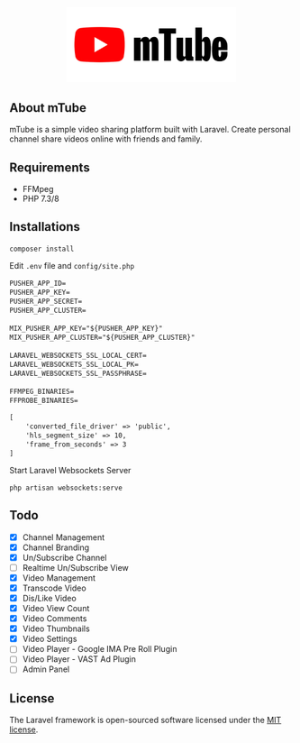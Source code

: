 <p align="center">
<img src="https://raw.githubusercontent.com/PHPJunior/mtube/master/public/images/logo.png?token=ADJUEVLKSZHIU3CH44SPD6DA66HA4" width="300">
</p>

## About mTube
mTube is a simple video sharing platform built with Laravel. Create personal channel share videos online with friends and family.

## Requirements
- FFMpeg
- PHP 7.3/8

## Installations
```
composer install
```

Edit `.env` file and `config/site.php`
``` 
PUSHER_APP_ID=
PUSHER_APP_KEY=
PUSHER_APP_SECRET=
PUSHER_APP_CLUSTER=

MIX_PUSHER_APP_KEY="${PUSHER_APP_KEY}"
MIX_PUSHER_APP_CLUSTER="${PUSHER_APP_CLUSTER}"

LARAVEL_WEBSOCKETS_SSL_LOCAL_CERT=
LARAVEL_WEBSOCKETS_SSL_LOCAL_PK=
LARAVEL_WEBSOCKETS_SSL_PASSPHRASE=

FFMPEG_BINARIES=
FFPROBE_BINARIES=
```

``` 
[
    'converted_file_driver' => 'public',
    'hls_segment_size' => 10,
    'frame_from_seconds' => 3
]
```
Start Laravel Websockets Server
```
php artisan websockets:serve
```

## Todo
- [x] Channel Management
- [x] Channel Branding
- [x] Un/Subscribe Channel
- [ ] Realtime Un/Subscribe View
- [x] Video Management
- [x] Transcode Video
- [x] Dis/Like Video
- [x] Video View Count
- [x] Video Comments
- [x] Video Thumbnails
- [x] Video Settings
- [ ] Video Player - Google IMA Pre Roll Plugin
- [ ] Video Player - VAST Ad Plugin
- [ ] Admin Panel

## License
The Laravel framework is open-sourced software licensed under the [MIT license](https://opensource.org/licenses/MIT).

